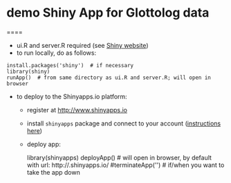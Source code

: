 # demo Shiny App for Glottolog data
====

* ui.R and server.R required (see [Shiny website]())
* to run locally, do as follows:

```
install.packages('shiny')  # if necessary
library(shiny)
runApp()  # from same directory as ui.R and server.R; will open in browser
```

* to deploy to the Shinyapps.io platform:
  - register at http://www.shinyapps.io
  - install `shinyapps` package and connect to your account ([instructions here](http://shiny.rstudio.com/articles/shinyapps.html))
  - deploy app:

    library(shinyapps)
    deployApp()  # will open in browser, by default with url: http://<yourusername>.shinyapps.io/<yourdirectoryname>
    #terminateApp('<nameOfApp>')  # if/when you want to take the app down
